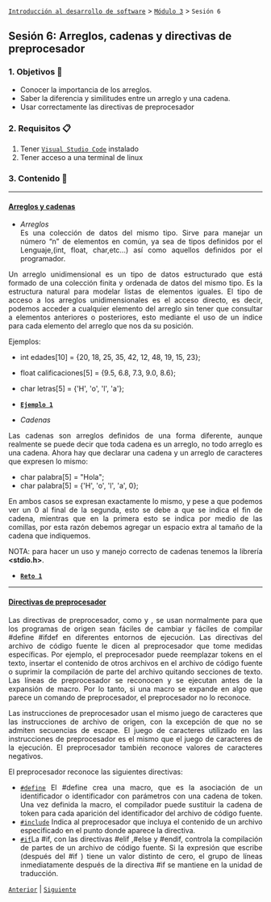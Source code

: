 [`Introducción al desarrollo de software`](../../README.md) > [`Módulo 3`](../README.md) > `Sesión 6` 

## Sesión 6: Arreglos, cadenas y directivas de preprocesador

<div style="text-align: justify;">

### 1. Objetivos :dart:

 - Conocer la importancia de los arreglos.
 - Saber la diferencia y similitudes entre un arreglo y una cadena.
 - Usar correctamente las directivas de preprocesador 

 ### 2. Requisitos :clipboard:

1. Tener [`Visual Studio Code`](https://code.visualstudio.com/) instalado 
2. Tener acceso a una terminal de linux

### 3. Contenido :blue_book:

 ---

 #### <ins>Arreglos y cadenas</ins>

- *Arreglos*<br>
Es una colección de datos del mismo tipo. Sirve para manejar un número “n” de elementos en común, ya sea de tipos definidos por el Lenguaje,(int, float, char,etc…) así como aquellos definidos por el programador.<br>

Un arreglo unidimensional es un tipo de datos estructurado que está formado de una colección 
finita y ordenada de datos del mismo tipo. Es la estructura natural para modelar listas de 
elementos iguales. El tipo de acceso a los arreglos unidimensionales es el acceso directo, es 
decir, podemos acceder a cualquier elemento del arreglo sin tener que consultar a elementos 
anteriores o posteriores, esto mediante el uso de un índice para cada elemento del arreglo que
nos da su posición. <br>

Ejemplos: <br>

- int edades[10] = {20, 18, 25, 35, 42, 12, 48, 19, 15, 23};
- float calificaciones[5] = {9.5, 6.8, 7.3, 9.0, 8.6};
- char letras[5] = {'H', 'o', 'l', 'a'};

- [**`Ejemplo 1`**](Code/arrays.c)

- *Cadenas*<br>

Las cadenas son arreglos definidos de una forma diferente, aunque realmente se puede decir que toda cadena es un arreglo, no todo arreglo es una cadena. Ahora hay que declarar una cadena y un arreglo de caracteres que expresen lo mismo:<br>

- char palabra[5] = "Hola";
- char palabra[5] = {'H', 'o', 'l', 'a', 0};

En ambos casos se expresan exactamente lo mismo, y pese a que podemos ver un 0 al final de la segunda, esto se debe a que se indica el fin de cadena, mientras que en la primera esto se indica por medio de las comillas, por esta razón debemos agregar un espacio extra al tamaño de la cadena que indiquemos.

NOTA: para hacer un uso y manejo correcto de cadenas tenemos la librería __<stdio.h>__.

- [**`Reto 1`**](Reto-01/README.md)

--- 

#### <ins>Directivas de preprocesador</ins>
Las directivas de preprocesador, como y , se usan normalmente para que los programas de origen sean fáciles de cambiar y fáciles de compilar #define #ifdef en diferentes entornos de ejecución. Las directivas del archivo de código fuente le dicen al preprocesador que tome medidas específicas. Por ejemplo, el preprocesador puede reemplazar tokens en el texto, insertar el contenido de otros archivos en el archivo de código fuente o suprimir la compilación de parte del archivo quitando secciones de texto. Las líneas de preprocesador se reconocen y se ejecutan antes de la expansión de macro. Por lo tanto, si una macro se expande en algo que parece un comando de preprocesador, el preprocesador no lo reconoce.<br>

Las instrucciones de preprocesador usan el mismo juego de caracteres que las instrucciones de archivo de origen, con la excepción de que no se admiten secuencias de escape. El juego de caracteres utilizado en las instrucciones de preprocesador es el mismo que el juego de caracteres de la ejecución. El preprocesador también reconoce valores de caracteres negativos.<br>

El preprocesador reconoce las siguientes directivas:<br>
- [`#define`](https://docs.microsoft.com/es-es/cpp/preprocessor/hash-define-directive-c-cpp?view=msvc-160) El #define crea una macro, que es la asociación de un identificador o identificador con parámetros con una cadena de token. Una vez definida la macro, el compilador puede sustituir la cadena de token para cada aparición del identificador del archivo de código fuente. <br>
- [`#include`](https://docs.microsoft.com/es-es/cpp/preprocessor/hash-include-directive-c-cpp?view=msvc-160) Indica al preprocesador que incluya el contenido de un archivo especificado en el punto donde aparece la directiva.
- [`#if`](https://docs.microsoft.com/es-es/cpp/preprocessor/hash-if-hash-elif-hash-else-and-hash-endif-directives-c-cpp?view=msvc-160)La #if, con las directivas #elif ,#else y #endif, controla la compilación de partes de un archivo de código fuente. Si la expresión que escribe (después del #if ) tiene un valor distinto de cero, el grupo de líneas inmediatamente después de la directiva #if se mantiene en la unidad de traducción.

 [`Anterior`](../README.md) | [`Siguiente`](../Sesion-05/README.md)

 </div>
